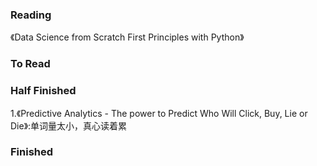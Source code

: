 ### Reading

《Data Science from Scratch First Principles with Python》

### To Read

### Half Finished

1.《Predictive Analytics - The power to Predict Who Will Click, Buy, Lie or Die》:单词量太小，真心读着累

### Finished

